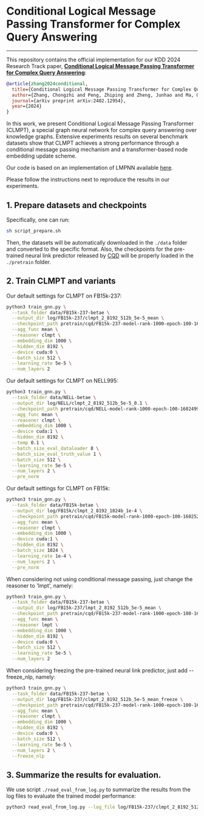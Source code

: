 # Conditional Logical Message Passing Transformer for Complex Query Answering #

---

This repository contains the official implementation for our KDD 2024 Research Track paper, [**Conditional Logical Message Passing Transformer for Complex Query Answering**](https://arxiv.org/abs/2402.12954):


```bibtex
@article{zhang2024conditional,
  title={Conditional Logical Message Passing Transformer for Complex Query Answering},
  author={Zhang, Chongzhi and Peng, Zhiping and Zheng, Junhao and Ma, Qianli},
  journal={arXiv preprint arXiv:2402.12954},
  year={2024}
}
```

In this work, we present Conditional Logical Message Passing Transformer (CLMPT), a special graph neural network for complex query answering over knowledge graphs. 
Extensive experiments results on several benchmark datasets show that CLMPT achieves a strong performance through a conditional message passing mechanism and a transformer-based node embedding update scheme.

Our code is based on an implementation of LMPNN available [here](https://github.com/HKUST-KnowComp/LMPNN).

Please follow the instructions next to reproduce the results in our experiments.


## 1. Prepare datasets and checkpoints ##

Specifically, one can run:

```bash
sh script_prepare.sh
```

Then, the datasets will be automatically downloaded in the `./data` folder and converted to the specific format. 
Also, the checkpoints for the pre-trained neural link predictor released by [CQD](https://github.com/uclnlp/cqd) will be properly loaded in the `./pretrain` folder. 


## 2. Train CLMPT and variants ##

Our default settings for CLMPT on FB15k-237: 

```bash
python3 train_gnn.py \
  --task_folder data/FB15k-237-betae \
  --output_dir log/FB15k-237/clmpt_2_8192_512b_5e-5_mean \
  --checkpoint_path pretrain/cqd/FB15k-237-model-rank-1000-epoch-100-1602508358.pt \
  --agg_func mean \
  --reasoner clmpt \
  --embedding_dim 1000 \
  --hidden_dim 8192 \
  --device cuda:0 \
  --batch_size 512 \
  --learning_rate 5e-5 \
  --num_layers 2
```

Our default settings for CLMPT on NELL995:

```bash
python3 train_gnn.py \
  --task_folder data/NELL-betae \
  --output_dir log/NELL/clmpt_2_8192_512b_5e-5_0.1 \
  --checkpoint_path pretrain/cqd/NELL-model-rank-1000-epoch-100-1602499096.pt \
  --agg_func mean \
  --reasoner clmpt \
  --embedding_dim 1000 \
  --device cuda:1 \
  --hidden_dim 8192 \
  --temp 0.1 \
  --batch_size_eval_dataloader 8 \
  --batch_size_eval_truth_value 1 \
  --batch_size 512 \
  --learning_rate 5e-5 \
  --num_layers 2 \
  --pre_norm
```

Our default settings for CLMPT on FB15k: 

```bash
python3 train_gnn.py \
  --task_folder data/FB15k-betae \
  --output_dir log/FB15k/clmpt_2_8192_1024b_1e-4 \
  --checkpoint_path pretrain/cqd/FB15k-model-rank-1000-epoch-100-1602520745.pt \
  --agg_func mean \
  --reasoner clmpt \
  --embedding_dim 1000 \
  --device cuda:1 \
  --hidden_dim 8192 \
  --batch_size 1024 \
  --learning_rate 1e-4 \
  --num_layers 2 \
  --pre_norm
```

When considering not using conditional message passing, just change the reasoner to 'lmpt', namely: 

```bash
python3 train_gnn.py \
  --task_folder data/FB15k-237-betae \
  --output_dir log/FB15k-237/lmpt_2_8192_512b_5e-5_mean \
  --checkpoint_path pretrain/cqd/FB15k-237-model-rank-1000-epoch-100-1602508358.pt \
  --agg_func mean \
  --reasoner lmpt \
  --embedding_dim 1000 \
  --hidden_dim 8192 \
  --device cuda:0 \
  --batch_size 512 \
  --learning_rate 5e-5 \
  --num_layers 2
```

When considering freezing the pre-trained neural link predictor, just add --freeze_nlp, namely:

```bash
python3 train_gnn.py \
  --task_folder data/FB15k-237-betae \
  --output_dir log/FB15k-237/clmpt_2_8192_512b_5e-5_mean_freeze \
  --checkpoint_path pretrain/cqd/FB15k-237-model-rank-1000-epoch-100-1602508358.pt \
  --agg_func mean \
  --reasoner clmpt \
  --embedding_dim 1000 \
  --hidden_dim 8192 \
  --device cuda:0 \
  --batch_size 512 \
  --learning_rate 5e-5 \
  --num_layers 2 \
  --freeze_nlp
```

## 3. Summarize the results for evaluation.

We use script `./read_eval_from_log.py` to summarize the results from the log files to evaluate the trained model performance:

```bash
python3 read_eval_from_log.py --log_file log/FB15k-237/clmpt_2_8192_512b_5e-5_mean/output.log
```


